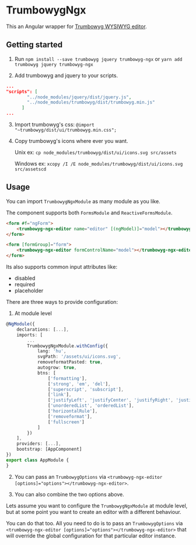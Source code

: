# TrumbowygNgx

This an Angular wrapper for [Trumbowyg WYSIWYG editor](https://alex-d.github.io/Trumbowyg/).

## Getting started

1) Run `npm install --save trumbowyg jquery trumbowyg-ngx` or `yarn add trumbowyg jquery trumbowyg-ngx`

2) Add trumbowyg and jquery to your scripts.
```json
...
"scripts": [
        "../node_modules/jquery/dist/jquery.js",
        "../node_modules/trumbowyg/dist/trumbowyg.min.js"
      ]
...
```
3) Import trumbowyg's css: `@import "~trumbowyg/dist/ui/trumbowyg.min.css";`

4) Copy trumbowyg's icons where ever you want.

    Unix ex: `cp node_modules/trumbowyg/dist/ui/icons.svg src/assets`
    
    Windows ex: `xcopy /I /E node_modules/trumbowyg/dist/ui/icons.svg src/assetscd `

## Usage

You can import `TrumbowygNgxModule` as many module as you like.

The component supports both `FormsModule` and `ReactiveFormsModule`.

```html
<form #f="ngForm">
    <trumbowyg-ngx-editor name="editor" [(ngModel)]="model"></trumbowyg-ngx-editor>
</form>
```

```html
<form [formGroup]="form">
    <trumbowyg-ngx-editor formControlName="model"></trumbowyg-ngx-editor>
</form>
```

Its also supports common input attributes like: 
  * disabled
  * required
  * placeholder

There are three ways to provide configuration:

1) At module level
```typescript
@NgModule({
    declarations: [...],
    imports: [
        ...
        TrumbowygNgxModule.withConfig({
            lang: 'hu',
            svgPath: '/assets/ui/icons.svg',
            removeformatPasted: true,
            autogrow: true,
            btns: [
                ['formatting'],
                ['strong', 'em', 'del'],
                ['superscript', 'subscript'],
                ['link'],
                ['justifyLeft', 'justifyCenter', 'justifyRight', 'justifyFull'],
                ['unorderedList', 'orderedList'],
                ['horizontalRule'],
                ['removeformat'],
                ['fullscreen']
            ]
        })
    ],
    providers: [...],
    bootstrap: [AppComponent]
})
export class AppModule {
}
```

2) You can pass an `TrumbowygOptions` via `<trumbowyg-ngx-editor [options]="options"></trumbowyg-ngx-editor>`.

3) You can also combine the two options above. 

Lets assume you want to configure the `TrumbowygNgxModule` at module level, but at some point you want to create an editor with a different behaviour.

You can do that too. All you need to do is to pass an `TrumbowygOptions` via `<trumbowyg-ngx-editor [options]="options"></trumbowyg-ngx-editor>` that will override the global configuration for that particular editor instance.



